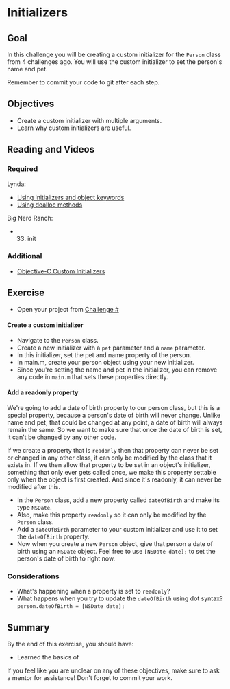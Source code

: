 # Initializers

## Goal

In this challenge you will be creating a custom initializer for the `Person` class from 4 challenges ago. You will use the custom initializer to set the person's name and pet.

Remember to commit your code to git after each step.

## Objectives

* Create a custom initializer with multiple arguments.
* Learn why custom initializers are useful.

## Reading and Videos

### Required

Lynda:

* [Using initializers and object keywords](https://www.lynda.com/Objective-C-tutorials/Using-initializers-object-keywords/143328/157002-4.html?srchtrk=index%3a8%0alinktypeid%3a2%0aq%3aobjective+c%0apage%3a1%0as%3arelevance%0asa%3atrue%0aproducttypeid%3a2)
* [Using dealloc methods](https://www.lynda.com/Objective-C-tutorials/Using-dealloc-methods/143328/157003-4.html?srchtrk=index%3a8%0alinktypeid%3a2%0aq%3aobjective+c%0apage%3a1%0as%3arelevance%0asa%3atrue%0aproducttypeid%3a2)

Big Nerd Ranch:

* 33. init

### Additional

* [Objective-C Custom Initializers](http://www.codingexplorer.com/objective-c-custom-initializers/)


## Exercise

>
* Open your project from [Challenge #]()

#### Create a custom initializer

>
* Navigate to the `Person` class.
* Create a new initializer with a `pet` parameter and a `name` parameter.
* In this initializer, set the pet and name property of the person.
* In main.m, create your person object using your new initializer.
* Since you're setting the name and pet in the initializer, you can remove any code in `main.m` that sets these properties directly.


#### Add a readonly property 

We're going to add a date of birth property to our person class, but this is a special property, because a person's date of birth will never change. Unlike name and pet, that could be changed at any point, a date of birth will always remain the same. So we want to make sure that once the date of birth is set, it can't be changed by any other code.

If we create a property that is `readonly` then that property can never be set or changed in any other class, it can only be modified by the class that it exists in. If we then allow that property to be set in an object's initializer, something that only ever gets called once, we make this property settable only when the object is first created. And since it's readonly, it can never be modified after this.

>
* In the `Person` class, add a new property called `dateOfBirth` and make its type `NSDate`.
* Also, make this property `readonly` so it can only be modified by the `Person` class.
* Add a `dateOfBirth` parameter to your custom initializer and use it to set the `dateOfBirth` property. 
* Now when you create a new `Person` object, give that person a date of birth using an `NSDate` object. Feel free to use `[NSDate date];` to set the person's date of birth to right now.


### Considerations

* What's happening when a property is set to `readonly`?
* What happens when you try to update the `dateOfBirth` using dot syntax? `person.dateOfBirth = [NSDate date];` 
  
## Summary

By the end of this exercise, you should have:

* Learned the basics of 

If you feel like you are unclear on any of these objectives, make sure to ask a mentor for assistance! Don't forget to commit your work.



